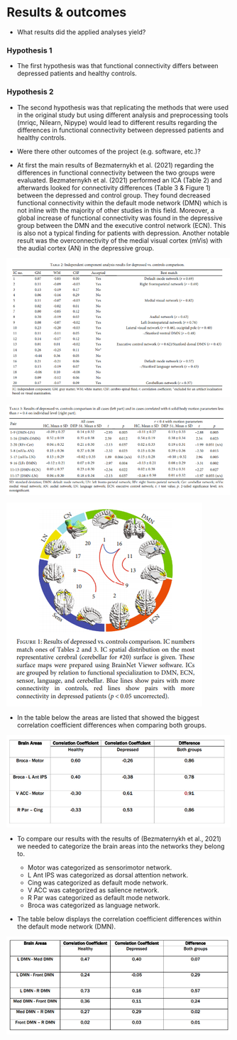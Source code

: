 # Results & outcomes

* What results did the applied analyses yield?

### Hypothesis 1
* The first hypothesis was that functional connectivity differs between depressed patients and healthy controls.

### Hypothesis 2
* The second hypothesis was that replicating the methods that were used in the original study but using different analysis and preprocessing tools (mriqc, Nilearn, Nipype) would lead to different results regarding the differences in functional connectivity between depressed patients and healthy controls.

* Were there other outcomes of the project (e.g. software, etc.)?

* At first the main results of Bezmaternykh et al. (2021) regarding the differences in functional connectivity between the two groups were evaluated.
Bezmaternykh et al. (2021) performed an ICA (Table 2) and afterwards looked for connectivity differences (Table 3 & Figure 1) between the depressed and control group. They found decreased functional connectivity within the default mode network (DMN) which is not inline with the majority of other studies in this field. Moreover, a global increase of functional connectivity was found in the depressive group between the DMN and the executive control network (ECN). This is also not a typical finding for patients with depression. Another notable result was the overconnectivity of the medial visual cortex (mVis) with the audial cortex (AN) in the depressive group.

![Table 1 (Bezmaternykh et al., 2021, p. 5)]( https://github.com/Jakob236/notreadyyet/blob/master/project/Table%202%20Paper.PNG?raw=true)

![Table 2 (Bezmaternykh et al., 2021, p. 6)]( https://github.com/Jakob236/notreadyyet/blob/master/project/Table%203%20Paper.PNG?raw=true)

![Figure 1 (Bezmaternykh et al., 2021, p. 6)](  https://github.com/Jakob236/notreadyyet/blob/master/project/Figure%201%20Paper.PNG?raw=true)






* In the table below the areas are listed that showed the biggest correlation coefficient differences when comparing both groups.


![Table 4 (Most important brain areas of the analysis)]( https://github.com/Jakob236/notreadyyet/blob/master/project/Our%20Results%20as%20Table%20-%20biggest%20differences.PNG?raw=true)
* To compare our results with the results of (Bezmaternykh et al., 2021) we needed to categorize the brain areas into the networks they belong to. 
  * Motor was categorized as sensorimotor network.
  * L Ant IPS was categorized as dorsal attention network.
  * Cing was categorized as default mode network.
  * V ACC was categorized as salience network.
  * R Par was categorized as default mode network.
  * Broca was categorized as language network.

* The table below displays the correlation coefficient differences within the default mode network (DMN).

![Table 5 (Results DMN)]( https://github.com/Jakob236/notreadyyet/blob/master/project/Our%20Results%20as%20Table%20-%20DMN.PNG?raw=true)
  
